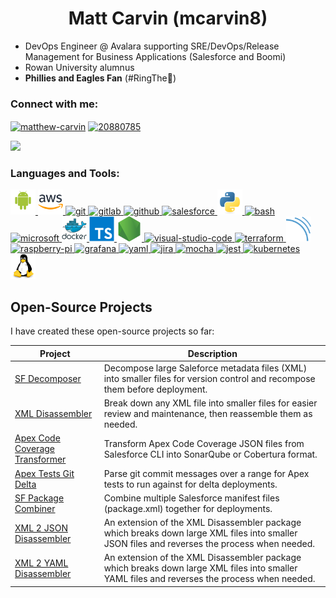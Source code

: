 <h1 align="center">Matt Carvin (mcarvin8)</h1>

- DevOps Engineer @ Avalara supporting SRE/DevOps/Release Management for Business Applications (Salesforce and Boomi)
- Rowan University alumnus
- **Phillies and Eagles Fan** (#RingThe🔔)

<h3 align="left">Connect with me:</h3>
<p align="left">
<a href="https://linkedin.com/in/matthew-carvin" target="blank"><img align="center" src="https://raw.githubusercontent.com/rahuldkjain/github-profile-readme-generator/master/src/images/icons/Social/linked-in-alt.svg" alt="matthew-carvin" height="30" width="40" /></a>
<a href="https://stackoverflow.com/users/20880785" target="blank"><img align="center" src="https://raw.githubusercontent.com/rahuldkjain/github-profile-readme-generator/master/src/images/icons/Social/stack-overflow.svg" alt="20880785" height="30" width="40" /></a>
</p>

![](https://i.pinimg.com/736x/0c/1c/84/0c1c848a1e99303762cbafa3ceaed81c.jpg)

<h3 align="left">Languages and Tools:</h3>

<p align="left">
  <a href="https://developer.android.com" target="_blank" rel="noreferrer"> <img src="https://raw.githubusercontent.com/devicons/devicon/master/icons/android/android-original-wordmark.svg" alt="android" width="40" height="40"/> </a>
  <a href="https://aws.amazon.com" target="_blank" rel="noreferrer"> <img src="https://raw.githubusercontent.com/devicons/devicon/master/icons/amazonwebservices/amazonwebservices-original-wordmark.svg" alt="aws" width="40" height="40"/> </a>
  <a href="https://git-scm.com/" target="_blank" rel="noreferrer">
    <img src="https://www.vectorlogo.zone/logos/git-scm/git-scm-icon.svg" alt="git" width="40" height="40"/>
  </a>
  <a href="https://gitlab.com/" target="_blank" rel="noreferrer">
    <img src="https://www.vectorlogo.zone/logos/gitlab/gitlab-icon.svg" alt="gitlab" width="40" height="40"/>
  </a>
  <a href="https://github.com/" target="_blank" rel="noreferrer">
    <img src="https://www.vectorlogo.zone/logos/github/github-icon.svg" alt="github" width="40" height="40"/>
  </a>
  <a href="https://www.salesforce.com/" target="_blank" rel="noreferrer">
    <img src="https://www.vectorlogo.zone/logos/salesforce/salesforce-icon.svg" alt="salesforce" width="40" height="40"/>
  </a>
  <a href="https://www.python.org" target="_blank" rel="noreferrer">
    <img src="https://raw.githubusercontent.com/devicons/devicon/master/icons/python/python-original.svg" alt="python" width="40" height="40"/>
  </a>
  <a href="https://www.gnu.org/software/bash/" target="_blank" rel="noreferrer">
    <img src="https://www.vectorlogo.zone/logos/gnu_bash/gnu_bash-icon.svg" alt="bash" width="40" height="40"/>
  </a>
  <a href="https://www.microsoft.com/en-us/windows/" target="_blank" rel="noreferrer">
    <img src="https://www.vectorlogo.zone/logos/microsoft/microsoft-icon.svg" alt="microsoft" width="40" height="40"/>
  </a>
  <a href="https://www.docker.com/" target="_blank" rel="noreferrer"> <img src="https://raw.githubusercontent.com/devicons/devicon/master/icons/docker/docker-original-wordmark.svg" alt="docker" width="40" height="40"/> </a>
  <a href="https://www.typescriptlang.org/" target="_blank" rel="noreferrer">
    <img src="https://raw.githubusercontent.com/devicons/devicon/master/icons/typescript/typescript-original.svg" alt="typescript" width="40" height="40"/>
  </a>
  <a href="https://nodejs.org" target="_blank" rel="noreferrer">
    <img src="https://raw.githubusercontent.com/devicons/devicon/master/icons/nodejs/nodejs-original.svg" alt="nodejs" width="40" height="40"/>
  </a>
  <a href="https://code.visualstudio.com/" target="_blank" rel="noreferrer">
    <img src="https://www.vectorlogo.zone/logos/visualstudio_code/visualstudio_code-icon.svg" alt="visual-studio-code" width="40" height="40"/>
  </a>
  <a href="https://www.terraform.io/" target="_blank" rel="noreferrer">
    <img src="https://www.vectorlogo.zone/logos/terraformio/terraformio-icon.svg" alt="terraform" width="40" height="40"/>
  </a>
  <a href="https://www.sonarqube.org/" target="_blank" rel="noreferrer">
    <img src="https://github.com/devicons/devicon/blob/master/icons/sonarqube/sonarqube-original.svg" alt="sonarqube" width="40" height="40"/>
  </a>
  <a href="https://www.raspberrypi.org/" target="_blank" rel="noreferrer">
    <img src="https://www.vectorlogo.zone/logos/raspberrypi/raspberrypi-icon.svg" alt="raspberry-pi" width="40" height="40"/>
  </a>
  <a href="https://grafana.com" target="_blank" rel="noreferrer">
    <img src="https://www.vectorlogo.zone/logos/grafana/grafana-icon.svg" alt="grafana" width="40" height="40"/>
  </a>
  <a href="https://yaml.org/" target="_blank" rel="noreferrer">
    <img src="https://www.vectorlogo.zone/logos/yaml/yaml-icon.svg" alt="yaml" width="40" height="40"/>
  </a>
  <a href="https://www.atlassian.com/software/jira" target="_blank" rel="noreferrer">
    <img src="https://www.vectorlogo.zone/logos/atlassian_jira/atlassian_jira-icon.svg" alt="jira" width="40" height="40"/>
  </a>
  <a href="https://mochajs.org" target="_blank" rel="noreferrer"> <img src="https://www.vectorlogo.zone/logos/mochajs/mochajs-icon.svg" alt="mocha" width="40" height="40"/> </a>
  <a href="https://jestjs.io" target="_blank" rel="noreferrer"> <img src="https://www.vectorlogo.zone/logos/jestjsio/jestjsio-icon.svg" alt="jest" width="40" height="40"/> </a> <a href="https://kubernetes.io" target="_blank" rel="noreferrer"> <img src="https://www.vectorlogo.zone/logos/kubernetes/kubernetes-icon.svg" alt="kubernetes" width="40" height="40"/> </a> <a href="https://www.linux.org/" target="_blank" rel="noreferrer"> <img src="https://raw.githubusercontent.com/devicons/devicon/master/icons/linux/linux-original.svg" alt="linux" width="40" height="40"/> </a>
</p>

## Open-Source Projects

I have created these open-source projects so far:

| Project | Description |
| --- | --- |
| [SF Decomposer](https://github.com/mcarvin8/sf-decomposer) | Decompose large Saleforce metadata files (XML) into smaller files for version control and recompose them before deployment. |
| [XML Disassembler](https://github.com/mcarvin8/xml-disassembler) | Break down any XML file into smaller files for easier review and maintenance, then reassemble them as needed. |
| [Apex Code Coverage Transformer](https://github.com/mcarvin8/apex-code-coverage-transformer) | Transform Apex Code Coverage JSON files from Salesforce CLI into SonarQube or Cobertura format. |
| [Apex Tests Git Delta](https://github.com/mcarvin8/apex-tests-git-delta) | Parse git commit messages over a range for Apex tests to run against for delta deployments. |
| [SF Package Combiner](https://github.com/mcarvin8/sf-package-combiner) | Combine multiple Salesforce manifest files (package.xml) together for deployments. |
| [XML 2 JSON Disassembler](https://github.com/mcarvin8/xml2json-disassembler) | An extension of the XML Disassembler package which breaks down large XML files into smaller JSON files and reverses the process when needed. |
| [XML 2 YAML Disassembler](https://github.com/mcarvin8/xml2yaml-disassembler) | An extension of the XML Disassembler package which breaks down large XML files into smaller YAML files and reverses the process when needed. |



